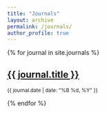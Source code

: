 ```yaml
---
title: "Journals"
layout: archive
permalink: /journals/
author_profile: true
---
```

{% for journal in site.journals %}
  <h2><a href="{{ site.baseurl }}{{ journal.url }}">{{ journal.title }}</a></h2>
  <p><small>{{ journal.date | date: "%B %d, %Y" }}</small></p>
{% endfor %}
